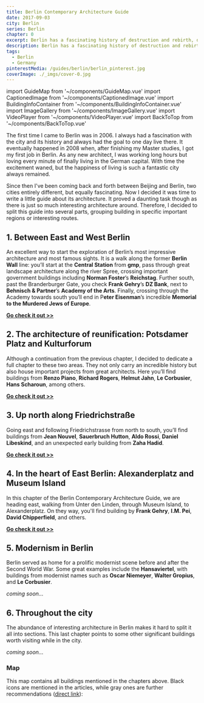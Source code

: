```yaml
---
title: Berlin Contemporary Architecture Guide
date: 2017-09-03
city: Berlin
series: Berlin
chapter: 0
excerpt: Berlin has a fascinating history of destruction and rebirth, displayed in the boldness and sheer abundance of great contemporary architecture and urbanism.
description: Berlin has a fascinating history of destruction and rebirth, displayed in the boldness and sheer abundance of great contemporary architecture and urbanism.
tags:
  - Berlin
  - Germany
pinterestMedia: /guides/berlin/berlin_pinterest.jpg
coverImage: ./_imgs/cover-0.jpg
---
```


import GuideMap from '~/components/GuideMap.vue'
import CaptionedImage from '~/components/CaptionedImage.vue'
import BuildingInfoContainer from '~/components/BuildingInfoContainer.vue'
import ImageGallery from '~/components/ImageGallery.vue'
import VideoPlayer from '~/components/VideoPlayer.vue'
import BackToTop from '~/components/BackToTop.vue'

The first time I came to Berlin was in 2006. I always had a fascination with the city and its history and always had the goal to one day live there. It eventually happened in 2008 when, after finishing my Master studies, I got my first job in Berlin. As any new architect, I was working long hours but loving every minute of finally living in the German capital. With time the excitement waned, but the happiness of living is such a fantastic city always remained.

Since then I've been coming back and forth between Beijing and Berlin, two cities entirely different, but equally fascinating. Now I decided it was time to write a little guide about its architecture. It proved a daunting task though as there is just so much interesting architecture around. Therefore, I decided to split this guide into several parts, grouping building in specific important regions or interesting routes.

## 1. Between East and West Berlin

<captioned-image alt="The Reichstag by Foster+Partners" caption="The Reichstag by Foster+Partners" imgFile="/guides/berlin/reichstag.jpg" />

An excellent way to start the exploration of Berlin’s most impressive architecture and most famous sights. It is a walk along the former **Berlin Wall** line: you’ll start at the **Central Station** from **gmp**, pass through great landscape architecture along the river Spree, crossing important government buildings including **Norman Foster**’s **Reichstag**. Further south, past the Branderburger Gate, you check **Frank Gehry**’s **DZ Bank**, next to **Behnisch & Partner**’s **Academy of the Arts**. Finally, crossing through the Academy towards south you’ll end in P**eter Eisenman**’s incredible **Memorial to the Murdered Jews of Europe**.

**[Go check it out >>](./berlin-01-between-east-west)**

## 2. The architecture of reunification: Potsdamer Platz and Kulturforum

<captioned-image alt="Potsdamer Platz" caption="Potsdamer Platz (photo by Ansgar Koreng)" imgFile="/guides/berlin/1280px-Potsdamer_Platz_2C_Berlin_2C_151024_2C_ako.jpg" />

Although a continuation from the previous chapter, I decided to dedicate a full chapter to these two areas. They not only carry an incredible history but also house important projects from great architects. Here you’ll find buildings from **Renzo Piano**, **Richard Rogers**, **Helmut Jahn**, **Le Corbusier**, **Hans Scharoun**, among others.

**[Go check it out >>](./berlin-02-reunification)**

## 3. Up north along Friedrichstraße

<captioned-image alt="Jewish Museum by Daniel Liebeskind" caption="Jewish Museum by Daniel Liebeskind" imgFile="/guides/berlin/Jewish_Museum_Berlin_-_panoramio_3-1100x733.jpg" />

Going east and following Friedrichstrasse from north to south, you’ll find buildings from **Jean Nouvel**, **Sauerbruch Hutton**, **Aldo Rossi**, **Daniel Libeskind**, and an unexpected early building from **Zaha Hadid**.

**[Go check it out >>](./berlin-03-friedrichstadt)**

## 4. In the heart of East Berlin: Alexanderplatz and Museum Island

<captioned-image alt="Berlin TV Tower at Alexanderplatz" caption="Berlin TV Tower at Alexanderplatz" imgFile="/guides/berlin/berlin-tv-tower-1100x732.jpg" />

In this chapter of the Berlin Contemporary Architecture Guide, we are heading east, walking from Unter den Linden, through Museum Island, to Alexanderplatz. On they way, you'll find building by **Frank Gehry**, **I.M. Pei**, **David Chipperfield**, and others.

**[Go check it out >>](./berlin-04-alexanderplatz-museuminsel)**

## 5. Modernism in Berlin

<captioned-image alt="Walter-Gropius-Haus in Hansaviertel" caption="Walter-Gropius-Haus in Hansaviertel" imgFile="/guides/berlin/Hansa4tel_5a.jpg" />

Berlin served as home for a prolific modernist scene before and after the Second World War. Some great examples include the **Hansaviertel**, with buildings from modernist names such as **Oscar Niemeyer**, **Walter Gropius**, and **Le Corbusier**.

_coming soon..._

## 6. Throughout the city

<captioned-image alt="Philological Library by Foster+Partners" caption="Philological Library by Foster+Partners" imgFile="/guides/berlin/philological-library-foster.jpg" />

The abundance of interesting architecture in Berlin makes it hard to split it all into sections. This last chapter points to some other significant buildings worth visiting while in the city.

_coming soon..._

### Map

This map contains all buildings mentioned in the chapters above. Black icons are mentioned in the articles, while gray ones are further recommendations ([direct link](https://drive.google.com/open?id=1zJqE432uWcNdaU3MbNVZbAyNrEc&usp=sharing)):

<guide-map title="Architecture Map of Berlin" map="https://www.google.com/maps/d/u/1/embed?mid=1zJqE432uWcNdaU3MbNVZbAyNrEc" />

<back-to-top />
